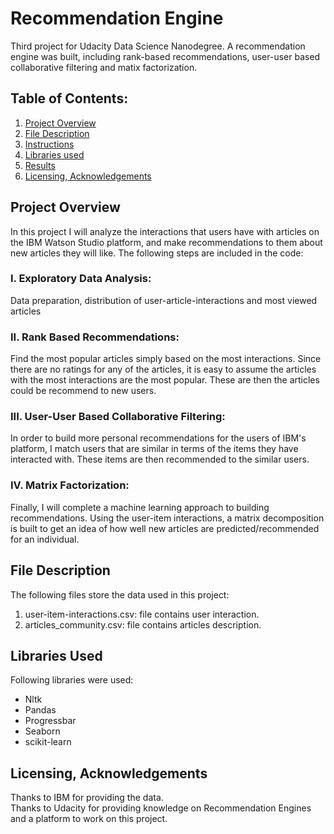 # Recommendation Engine
Third project for Udacity Data Science Nanodegree. A recommendation engine was built, including rank-based recommendations, user-user based collaborative filtering and matix factorization.

## **Table of Contents:**
1. [Project Overview](README.md#project-Overview)
2. [File Description](README.md#file-description)
3. [Instructions](README.md#Instructions)
4. [Libraries used](README.md#libraries-used)
5. [Results](README.md#results)
6. [Licensing, Acknowledgements](README.md#licensing-acknowledgements)

## **Project Overview**<br/>
In this project I will analyze the interactions that users have with articles on the IBM Watson Studio platform, and make recommendations to them about new articles  they will like. The following steps are included in the code:<br/>

### I. Exploratory Data Analysis: <br/>
Data preparation, distribution of user-article-interactions and most viewed articles

### II. Rank Based Recommendations: <br/>
Find the most popular articles simply based on the most interactions. Since there are no ratings for any of the articles, it is easy to assume the articles with the most interactions are the most popular. These are then the articles could be recommend to new users.

### III. User-User Based Collaborative Filtering:<br/>
In order to build more personal recommendations for the users of IBM's platform, I match users that are similar in terms of the items they have interacted with. These items are then recommended to the similar users. 

### IV. Matrix Factorization:<br/>
Finally, I will complete a machine learning approach to building recommendations. Using the user-item interactions, a matrix decomposition is built to get an idea of how well new articles are predicted/recommended for an individual.

## **File Description**<br/>
The following files store the data used in this project:<br/>
1) user-item-interactions.csv: file contains user interaction. <br/>
2) articles_community.csv: file contains articles description. <br/>

## **Libraries Used**<br/>
Following libraries were used:<br/>
- Nltk<br/>
- Pandas<br/>
- Progressbar<br/>
- Seaborn<br/>
- scikit-learn<br/>

## **Licensing, Acknowledgements**<br/>
Thanks to IBM for providing the data.<br/>
Thanks to Udacity for providing knowledge on Recommendation Engines and a platform to work on this project.<br/>

